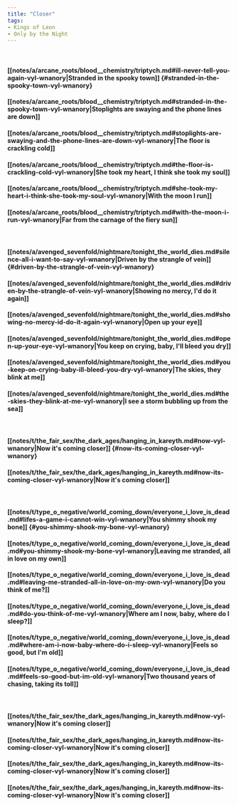 ```yaml
---
title: "Closer"
tags:
- Kings of Leon
- Only by the Night
---
```

&nbsp;
#### [[notes/a/arcane_roots/blood__chemistry/triptych.md#ill-never-tell-you-again-vyl-wnanory|Stranded in the spooky town]] {#stranded-in-the-spooky-town-vyl-wnanory}
#### [[notes/a/arcane_roots/blood__chemistry/triptych.md#stranded-in-the-spooky-town-vyl-wnanory|Stoplights are swaying and the phone lines are down]]
#### [[notes/a/arcane_roots/blood__chemistry/triptych.md#stoplights-are-swaying-and-the-phone-lines-are-down-vyl-wnanory|The floor is crackling cold]]
#### [[notes/a/arcane_roots/blood__chemistry/triptych.md#the-floor-is-crackling-cold-vyl-wnanory|She took my heart, I think she took my soul]]
#### [[notes/a/arcane_roots/blood__chemistry/triptych.md#she-took-my-heart-i-think-she-took-my-soul-vyl-wnanory|With the moon I run]]
#### [[notes/a/arcane_roots/blood__chemistry/triptych.md#with-the-moon-i-run-vyl-wnanory|Far from the carnage of the fiery sun]]
&nbsp;
#### [[notes/a/avenged_sevenfold/nightmare/tonight_the_world_dies.md#silence-all-i-want-to-say-vyl-wnanory|Driven by the strangle of vein]] {#driven-by-the-strangle-of-vein-vyl-wnanory}
#### [[notes/a/avenged_sevenfold/nightmare/tonight_the_world_dies.md#driven-by-the-strangle-of-vein-vyl-wnanory|Showing no mercy, I'd do it again]]
#### [[notes/a/avenged_sevenfold/nightmare/tonight_the_world_dies.md#showing-no-mercy-id-do-it-again-vyl-wnanory|Open up your eye]]
#### [[notes/a/avenged_sevenfold/nightmare/tonight_the_world_dies.md#open-up-your-eye-vyl-wnanory|You keep on crying, baby, I'll bleed you dry]]
#### [[notes/a/avenged_sevenfold/nightmare/tonight_the_world_dies.md#you-keep-on-crying-baby-ill-bleed-you-dry-vyl-wnanory|The skies, they blink at me]]
#### [[notes/a/avenged_sevenfold/nightmare/tonight_the_world_dies.md#the-skies-they-blink-at-me-vyl-wnanory|I see a storm bubbling up from the sea]]
&nbsp;
#### [[notes/t/the_fair_sex/the_dark_ages/hanging_in_kareyth.md#now-vyl-wnanory|Now it's coming closer]] {#now-its-coming-closer-vyl-wnanory}
#### [[notes/t/the_fair_sex/the_dark_ages/hanging_in_kareyth.md#now-its-coming-closer-vyl-wnanory|Now it's coming closer]]
&nbsp;
#### [[notes/t/type_o_negative/world_coming_down/everyone_i_love_is_dead.md#lifes-a-game-i-cannot-win-vyl-wnanory|You shimmy shook my bone]] {#you-shimmy-shook-my-bone-vyl-wnanory}
#### [[notes/t/type_o_negative/world_coming_down/everyone_i_love_is_dead.md#you-shimmy-shook-my-bone-vyl-wnanory|Leaving me stranded, all in love on my own]]
#### [[notes/t/type_o_negative/world_coming_down/everyone_i_love_is_dead.md#leaving-me-stranded-all-in-love-on-my-own-vyl-wnanory|Do you think of me?]]
#### [[notes/t/type_o_negative/world_coming_down/everyone_i_love_is_dead.md#do-you-think-of-me-vyl-wnanory|Where am I now, baby, where do I sleep?]]
#### [[notes/t/type_o_negative/world_coming_down/everyone_i_love_is_dead.md#where-am-i-now-baby-where-do-i-sleep-vyl-wnanory|Feels so good, but I'm old]]
#### [[notes/t/type_o_negative/world_coming_down/everyone_i_love_is_dead.md#feels-so-good-but-im-old-vyl-wnanory|Two thousand years of chasing, taking its toll]]
&nbsp;
#### [[notes/t/the_fair_sex/the_dark_ages/hanging_in_kareyth.md#now-vyl-wnanory|Now it's coming closer]]
#### [[notes/t/the_fair_sex/the_dark_ages/hanging_in_kareyth.md#now-its-coming-closer-vyl-wnanory|Now it's coming closer]]
#### [[notes/t/the_fair_sex/the_dark_ages/hanging_in_kareyth.md#now-its-coming-closer-vyl-wnanory|Now it's coming closer]]
#### [[notes/t/the_fair_sex/the_dark_ages/hanging_in_kareyth.md#now-its-coming-closer-vyl-wnanory|Now it's coming closer]]
